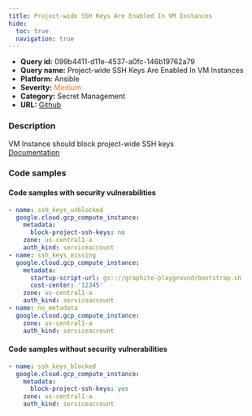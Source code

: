 ```yaml
---
title: Project-wide SSH Keys Are Enabled In VM Instances
hide:
  toc: true
  navigation: true
---
```


<style>
  .highlight .hll {
    background-color: #ff171742;
  }
  .md-content {
    max-width: 1100px;
    margin: 0 auto;
  }
</style>

-   **Query id:** 099b4411-d11e-4537-a0fc-146b19762a79
-   **Query name:** Project-wide SSH Keys Are Enabled In VM Instances
-   **Platform:** Ansible
-   **Severity:** <span style="color:#ff7213">Medium</span>
-   **Category:** Secret Management
-   **URL:** [Github](https://github.com/Checkmarx/kics/tree/master/assets/queries/ansible/gcp/project_wide_ssh_keys_are_enabled_in_vm_instances)

### Description
VM Instance should block project-wide SSH keys<br>
[Documentation](https://docs.ansible.com/ansible/latest/collections/google/cloud/gcp_compute_instance_module.html)

### Code samples
#### Code samples with security vulnerabilities
```yaml title="Positive test num. 1 - yaml file" hl_lines="9 4 15"
- name: ssh_keys_unblocked
  google.cloud.gcp_compute_instance:
    metadata:
      block-project-ssh-keys: no
    zone: us-central1-a
    auth_kind: serviceaccount
- name: ssh_keys_missing
  google.cloud.gcp_compute_instance:
    metadata:
      startup-script-url: gs:://graphite-playground/bootstrap.sh
      cost-center: '12345'
    zone: us-central1-a
    auth_kind: serviceaccount
- name: no_metadata
  google.cloud.gcp_compute_instance:
    zone: us-central1-a
    auth_kind: serviceaccount

```


#### Code samples without security vulnerabilities
```yaml title="Negative test num. 1 - yaml file"
- name: ssh_keys_blocked
  google.cloud.gcp_compute_instance:
    metadata:
      block-project-ssh-keys: yes
    zone: us-central1-a
    auth_kind: serviceaccount

```
